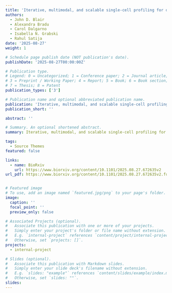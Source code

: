 ```yaml
---
title: 'Iterative, multimodal, and scalable single-cell profiling for discovery and characterization of signaling regulators'
authors:
  - John D. Blair
  - Alexandra Bradu
  - Carol Dalgarno
  - Isabella N. Grabski
  - Rahul Satija
date: '2025-08-27'
weight: 1

# Schedule page publish date (NOT publication's date).
publishDate: '2025-08-27T00:00:00Z'

# Publication type.
# Legend: 0 = Uncategorized; 1 = Conference paper; 2 = Journal article;
# 3 = Preprint / Working Paper; 4 = Report; 5 = Book; 6 = Book section;
# 7 = Thesis; 8 = Patent
publication_types: ['3']

# Publication name and optional abbreviated publication name.
publication: 'Iterative, multimodal, and scalable single-cell profiling for discovery and characterization of signaling regulators'
publication_short: ''

abstract: ''

# Summary. An optional shortened abstract.
summary: Iterative, multimodal, and scalable single-cell profiling for discovery and characterization of signaling regulators [FlexPlex]

tags:
  - Source Themes
featured: false

links:
  - name: BioRxiv
    url: https://www.biorxiv.org/content/10.1101/2025.08.27.672635v2
url_pdf: https://www.biorxiv.org/content/10.1101/2025.08.27.672635v2.full.pdf


# Featured image
# To use, add an image named `featured.jpg/png` to your page's folder.
image:
  caption: ''
  focal_point: ''
  preview_only: false

# Associated Projects (optional).
#   Associate this publication with one or more of your projects.
#   Simply enter your project's folder or file name without extension.
#   E.g. `internal-project` references `content/project/internal-project/index.md`.
#   Otherwise, set `projects: []`.
projects:
  - internal-project

# Slides (optional).
#   Associate this publication with Markdown slides.
#   Simply enter your slide deck's filename without extension.
#   E.g. `slides: "example"` references `content/slides/example/index.md`.
#   Otherwise, set `slides: ""`.
slides:
---
```


